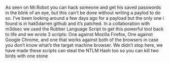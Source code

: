 As seen on Mr.Robot you can hack someone and get his saved passwords in the blink of an eye, but this can't be done without writing a paylod to do so.
I’ve been looking around a few days ago for a payload but the only one i found is in hak5darren github and it’s patched.
In a collaboration with m3dsec we used the Rubber Language Script to get this powerful tool back to life and we wrote 3 scripts:
One against Mozilla Firefox, One against Google Chrome, and one that works against both of the browsers in case you don’t know what’s the target machine browser.
We didn’t stop here, we have made these scripts can steal the NTLM Hash too so you can kill two birds with one stone
